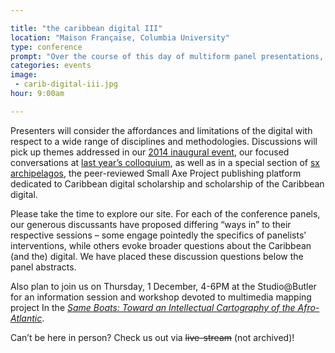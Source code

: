 ```yaml
---

title: "the caribbean digital III"
location: "Maison Française, Columbia University"
type: conference
prompt: "Over the course of this day of multiform panel presentations, we will engage critically with the digital as praxis, reflecting on the challenges and opportunities presented by the media technologies that evermore intensely reconfigure the social, historical, and geo-political contours of the Caribbean and its diasporas."
categories: events
image:
 - carib-digital-iii.jpg
hour: 9:00am

---
```


Presenters will consider the affordances and limitations of the digital with
respect to a wide range of disciplines and methodologies. Discussions will
pick up themes addressed in our [2014 inaugural event][1], our focused
conversations at [last year’s colloquium][2], as well as in a special section
of [sx archipelagos][3], the peer-reviewed Small Axe Project publishing
platform dedicated to Caribbean digital scholarship and scholarship of the
Caribbean digital.

[1]: https://wayback.archive-it.org/1914/20151224034027/http://caribbeandigital.cdrs.columbia.edu/
[2]: https://wayback.archive-it.org/1914/20151224034027/http://caribbeandigital.cdrs.columbia.edu/
[3]: http://smallaxe.net/sxarchipelagos

Please take the time to explore our site. For each of the conference panels,
our generous discussants have proposed differing “ways in” to their respective
sessions – some engage pointedly the specifics of panelists’ interventions,
while others evoke broader questions about the Caribbean (and the) digital. We
have placed these discussion questions below the panel abstracts.

Also plan to join us on Thursday, 1 December, 4-6PM at the Studio@Butler for
an information session and workshop devoted to multimedia mapping project In
the [*Same Boats: Toward an Intellectual Cartography of the
Afro-Atlantic*][4].

Can’t be here in person? Check us out via ~~live-stream~~ (not archived)!

[4]: http://caribbeandigitalnyc.net/2016/in-the-same-boats-workshop/
